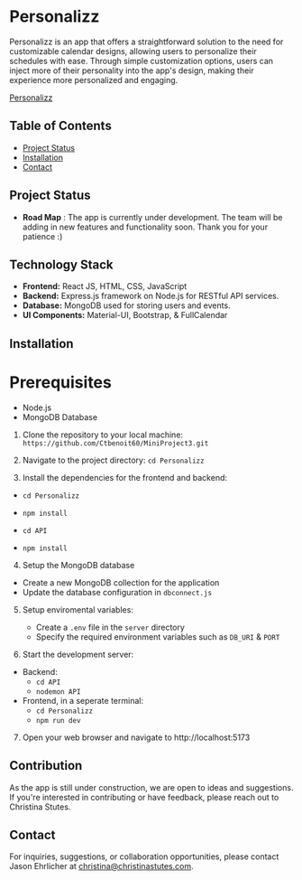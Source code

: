# Personalizz

Personalizz is an app that offers a straightforward solution to the need for customizable calendar designs, allowing users to personalize their schedules with ease. Through simple customization options, users can inject more of their personality into the app's design, making their experience more personalized and engaging.

[Personalizz](https://docs.google.com/document/d/1OnWwM7mxzlbqy5xYHsjtfMPOMwUYN_cIUynOz0gn1EY/edit?usp=sharing)

## Table of Contents
- [Project Status](#projectstatus)
- [Installation](#installation)
- [Contact](#cotact)


## Project Status
- **Road Map** : The app is currently under development. The team will be adding in new features and functionality soon. Thank you for your patience :) 

## Technology Stack 
- **Frontend:** React JS, HTML, CSS, JavaScript
- **Backend:** Express.js framework on Node.js for RESTful API services.
- **Database:** MongoDB used for storing users and events.
- **UI Components:** Material-UI, Bootstrap, & FullCalendar

## Installation

# Prerequisites
- Node.js
- MongoDB Database


1. Clone the repository to your local machine: `https://github.com/Ctbenoit60/MiniProject3.git`

2. Navigate to the project directory: `cd Personalizz`

3. Install the dependencies for the frontend and backend:
- `cd Personalizz`
- `npm install`

- `cd API`
- `npm install`

4. Setup the MongoDB database
  - Create a new MongoDB collection for the application
  - Update the database configuration in `dbconnect.js`

5. Setup enviromental variables:
   - Create a `.env` file in the `server` directory
   - Specify the required environment variables such as `DB_URI` & `PORT`

6. Start the development server:
- Backend:
  - `cd API`
  - `nodemon API`
- Frontend, in a seperate terminal:
  - `cd Personalizz`
  - `npm run dev`


7. Open your web browser and navigate to http://localhost:5173

## Contribution
As the app is still under construction, we are open to ideas and suggestions. If you're interested in contributing or have feedback, please reach out to Christina Stutes.

## Contact
For inquiries, suggestions, or collaboration opportunities, please contact Jason Ehrlicher at [christina@christinastutes.com](mailto:christina@@christinastutes.com).

